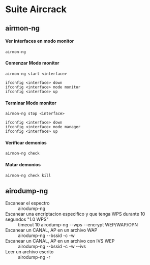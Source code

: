 # Suite Aircrack

## airmon-ng
#### Ver interfaces en modo monitor
```
airmon-ng
```
#### Comenzar Modo monitor
```
airmon-ng start <interface>
```
```
ifconfig <interface> down
ifconfig <interface> mode monitor
ifconfig <interface> up
```
#### Terminar Modo monitor
```
airmon-ng stop <interface>
```
```
ifconfig <interface> down
ifconfig <interface> mode manager
ifconfig <interface> up
```
#### Verificar demonios
```
airmon-ng check
```

#### Matar demonios
```
airmon-ng check kill
```

## airodump-ng
<dl>
  <dt> Escanear el espectro </dt>
  <dd> airodump-ng <interfaces> </dd>

  <dt>Escanear una encriptacion especifico y que tenga WPS durante 10 segundos "1.0 WPS"</dt>
  <dd>timeout 10 airodump-ng --wps --encrypt WEP/WAP/OPN <interfaces></dd>

  <dt>Escanear un CANAL, AP en un archivo WAP</dt>
  <dd>airodump-ng --bssid <macAP> -c <canal> -w <archivo> <interfaces></dd>

  <dt>Escanear un CANAL, AP en un archivo con IVS  WEP</dt>
  <dd>airodump-ng --bssid <macAP> -c <canal> -w <archivo> --ivs <interfaces></dd>

  <dt>Leer un archivo escrito </dt>
  <dd>airodump-ng -r <file-001.cap></dd>
</dl>
